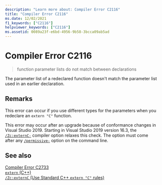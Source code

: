 ```yaml
---
description: "Learn more about: Compiler Error C2116"
title: "Compiler Error C2116"
ms.date: 12/02/2021
f1_keywords: ["C2116"]
helpviewer_keywords: ["C2116"]
ms.assetid: 0089a23f-e6bd-4956-9b58-3bcca09ab5ad
---
```

# Compiler Error C2116

> function parameter lists do not match between declarations

The parameter list of a redeclared function doesn't match the parameter list used in an earlier declaration.

## Remarks

This error can occur if you use different types for the parameters when you redeclare an `extern "C"` function.

This error may occur after an upgrade because of conformance changes in Visual Studio 2019. Starting in Visual Studio 2019 version 16.3, the [`/Zc:externC-`](../../build/reference/zc-externc.md) compiler option relaxes this check. The option must come after any [`/permissive-`](../../build/reference/permissive-standards-conformance.md) option on the command line.

## See also

[Compiler Error C2733](compiler-error-c2733.md)\
[`extern` (C++)](../../cpp/extern-cpp.md)\
[`/Zc:externC` (Use Standard C++ `extern "C"` rules)](../../build/reference/zc-externc.md)

